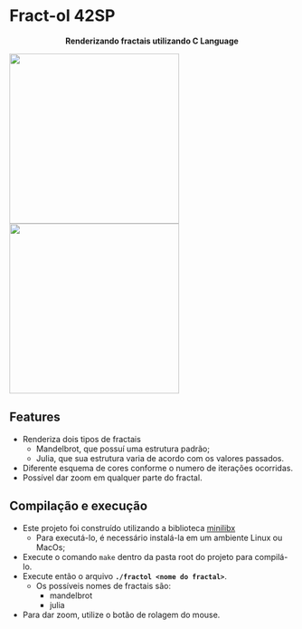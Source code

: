 # Fract-ol 42SP
<p align="center">
<strong>Renderizando fractais utilizando C Language</strong>
</p>

<div>
<img src="https://media-exp1.licdn.com/dms/image/C5622AQEvfrDnRC64dw/feedshare-shrink_800/0/1641496630603?e=2147483647&v=beta&t=bsn_VhOA1ks8Zq_JCQkhjnIZt8y1z74bUJt7d7jU_Q4" height="300em">
<img src="https://media-exp1.licdn.com/dms/image/C5622AQHhB_ND2DbK2Q/feedshare-shrink_800/0/1641496631104?e=2147483647&v=beta&t=8S_URAOmBSJSZQpY-NKpHYpUTJ_wlhzIG7iNHOv2nH4" height="300em">
</div>


## Features
- Renderiza dois tipos de fractais
	- Mandelbrot, que possuí uma estrutura padrão;
	- Julia, que sua estrutura varia de acordo com os valores passados.
- Diferente esquema de cores conforme o numero de iterações ocorridas.
- Possível dar zoom em qualquer parte do fractal.

## Compilação e execução
- Este projeto foi construído utilizando a biblioteca [minilibx](https://github.com/42Paris/minilibx-linux)
	- Para executá-lo, é necessário instalá-la em um ambiente Linux ou MacOs;
- Execute o comando `make` dentro da pasta root do projeto para compilá-lo.
- Execute então o arquivo **`./fractol <nome do fractal>`**.
	- Os possíveis nomes de fractais são:
		- mandelbrot
		- julia
- Para dar zoom, utilize o botão de rolagem do mouse.
